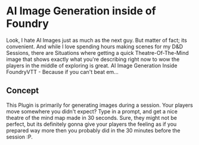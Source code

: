 # AI Image Generation inside of Foundry
Look, I hate AI Images just as much as the next guy. But matter of fact; its convenient. And while I love spending hours making scenes for my D&D Sessions,
there are Situations where getting a quick Theatre-Of-The-Mind image that shows exactly what you're describing right now to wow the players in the middle of exploring is great.
AI Image Generation Inside FoundryVTT - Because if you can't beat em...

## Concept

This Plugin is primarily for generating images during a session. Your players move somewhere you didn't expect? Type in a prompt, and get a nice theatre of the mind map made in 30 seconds.
Sure, they might not be perfect, but its definitely gonna give your players the feeling as if you prepared way more then you probably did in the 30 minutes before the session :P.
